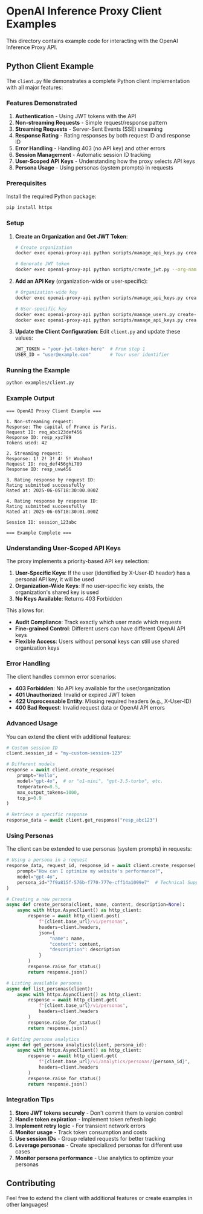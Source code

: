 # OpenAI Inference Proxy Client Examples

This directory contains example code for interacting with the OpenAI Inference Proxy API.

## Python Client Example

The `client.py` file demonstrates a complete Python client implementation with all major features:

### Features Demonstrated

1. **Authentication** - Using JWT tokens with the API
2. **Non-streaming Requests** - Simple request/response pattern
3. **Streaming Requests** - Server-Sent Events (SSE) streaming
4. **Response Rating** - Rating responses by both request ID and response ID
5. **Error Handling** - Handling 403 (no API key) and other errors
6. **Session Management** - Automatic session ID tracking
7. **User-Scoped API Keys** - Understanding how the proxy selects API keys
8. **Persona Usage** - Using personas (system prompts) in requests

### Prerequisites

Install the required Python package:

```bash
pip install httpx
```

### Setup

1. **Create an Organization and Get JWT Token**:
   ```bash
   # Create organization
   docker exec openai-proxy-api python scripts/manage_api_keys.py create-org "My Organization"
   
   # Generate JWT token
   docker exec openai-proxy-api python scripts/create_jwt.py --org-name "My Organization" --org-id <org-id>
   ```

2. **Add an API Key** (organization-wide or user-specific):
   ```bash
   # Organization-wide key
   docker exec openai-proxy-api python scripts/manage_api_keys.py create-key <org-id> <openai-key>
   
   # User-specific key
   docker exec openai-proxy-api python scripts/manage_users.py create-user <org-id> "user@example.com"
   docker exec openai-proxy-api python scripts/manage_api_keys.py create-key <org-id> <openai-key> --user-id <user-internal-id>
   ```

3. **Update the Client Configuration**:
   Edit `client.py` and update these values:
   ```python
   JWT_TOKEN = "your-jwt-token-here"  # From step 1
   USER_ID = "user@example.com"       # Your user identifier
   ```

### Running the Example

```bash
python examples/client.py
```

### Example Output

```
=== OpenAI Proxy Client Example ===

1. Non-streaming request:
Response: The capital of France is Paris.
Request ID: req_abc123def456
Response ID: resp_xyz789
Tokens used: 42

2. Streaming request:
Response: 1! 2! 3! 4! 5! Woohoo!
Request ID: req_def456ghi789
Response ID: resp_uvw456

3. Rating response by request ID:
Rating submitted successfully
Rated at: 2025-06-05T18:30:00.000Z

4. Rating response by response ID:
Rating submitted successfully
Rated at: 2025-06-05T18:30:01.000Z

Session ID: session_123abc

=== Example Complete ===
```

### Understanding User-Scoped API Keys

The proxy implements a priority-based API key selection:

1. **User-Specific Keys**: If the user (identified by X-User-ID header) has a personal API key, it will be used
2. **Organization-Wide Keys**: If no user-specific key exists, the organization's shared key is used
3. **No Keys Available**: Returns 403 Forbidden

This allows for:
- **Audit Compliance**: Track exactly which user made which requests
- **Fine-grained Control**: Different users can have different OpenAI API keys
- **Flexible Access**: Users without personal keys can still use shared organization keys

### Error Handling

The client handles common error scenarios:

- **403 Forbidden**: No API key available for the user/organization
- **401 Unauthorized**: Invalid or expired JWT token
- **422 Unprocessable Entity**: Missing required headers (e.g., X-User-ID)
- **400 Bad Request**: Invalid request data or OpenAI API errors

### Advanced Usage

You can extend the client with additional features:

```python
# Custom session ID
client.session_id = "my-custom-session-123"

# Different models
response = await client.create_response(
    prompt="Hello",
    model="gpt-4o",  # or "o1-mini", "gpt-3.5-turbo", etc.
    temperature=0.5,
    max_output_tokens=1000,
    top_p=0.9
)

# Retrieve a specific response
response_data = await client.get_response("resp_abc123")
```

### Using Personas

The client can be extended to use personas (system prompts) in requests:

```python
# Using a persona in a request
response_data, request_id, response_id = await client.create_response(
    prompt="How can I optimize my website's performance?",
    model="gpt-4o",
    persona_id="7f9a815f-576b-f770-777e-cff14a1099e7"  # Technical Support persona
)

# Creating a new persona
async def create_persona(client, name, content, description=None):
    async with httpx.AsyncClient() as http_client:
        response = await http_client.post(
            f"{client.base_url}/v1/personas",
            headers=client.headers,
            json={
                "name": name,
                "content": content,
                "description": description
            }
        )
        response.raise_for_status()
        return response.json()

# Listing available personas
async def list_personas(client):
    async with httpx.AsyncClient() as http_client:
        response = await http_client.get(
            f"{client.base_url}/v1/personas",
            headers=client.headers
        )
        response.raise_for_status()
        return response.json()

# Getting persona analytics
async def get_persona_analytics(client, persona_id):
    async with httpx.AsyncClient() as http_client:
        response = await http_client.get(
            f"{client.base_url}/v1/analytics/personas/{persona_id}",
            headers=client.headers
        )
        response.raise_for_status()
        return response.json()
```

### Integration Tips

1. **Store JWT tokens securely** - Don't commit them to version control
2. **Handle token expiration** - Implement token refresh logic
3. **Implement retry logic** - For transient network errors
4. **Monitor usage** - Track token consumption and costs
5. **Use session IDs** - Group related requests for better tracking
6. **Leverage personas** - Create specialized personas for different use cases
7. **Monitor persona performance** - Use analytics to optimize your personas

## Contributing

Feel free to extend the client with additional features or create examples in other languages!
